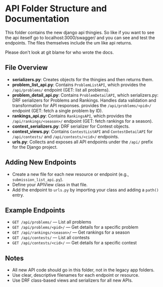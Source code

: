 # API Folder Structure and Documentation

This folder contains the new django api thingies. So like if you want to see the api iteself go to localhost:3000/swagger/ and you can see and test the endpoints. The files themselves include the um like api returns.

Please don't look at git blame for who wrote the docs.
## File Overview

- **serializers.py**: Creates objects for the thingies and then returns them. 
- **problem_list_api.py**: Contains `ProblemListAPI`, which provides the `/api/problems/` endpoint (GET: list all problems).
- **problem_detail_api.py**: Contains `ProblemDetailAPI`, which serializers.py: DRF serializers for Problems and Rankings. Handles data validation and transformation for API responses.
provides the `/api/problems/<pid>/` endpoint (GET: fetch a single problem by ID).
- **rankings_api.py**: Contains `RankingsAPI`, which provides the `/api/rankings/<season>/` endpoint (GET: fetch rankings for a season).
- **contest_serializers.py**: DRF serializer for Contest objects.
- **contest_views.py**: Contains `ContestListAPI` and `ContestDetailAPI` for `/api/contests/` and `/api/contests/<cid>/` endpoints.
- **urls.py**: Collects and exposes all API endpoints under the `/api/` prefix for the Django project.

## Adding New Endpoints
- Create a new file for each new resource or endpoint (e.g., `submission_list_api.py`).
- Define your APIView class in that file.
- Add the endpoint to `urls.py` by importing your class and adding a `path()` entry.

## Example Endpoints
- `GET /api/problems/` — List all problems
- `GET /api/problems/<pid>/` — Get details for a specific problem
- `GET /api/rankings/<season>/` — Get rankings for a season
- `GET /api/contests/` — List all contests
- `GET /api/contests/<cid>/` — Get details for a specific contest

## Notes
- All new API code should go in this folder, not in the legacy app folders.
- Use clear, descriptive filenames for each endpoint or resource.
- Use DRF class-based views and serializers for all new APIs.
